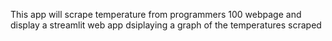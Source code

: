 This app will scrape temperature from programmers 100 webpage and display a streamlit web app dsiplaying a graph
of the temperatures scraped